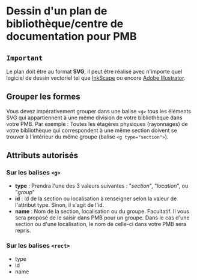 # Dessin d'un plan de bibliothèque/centre de documentation pour PMB

## `Important`

Le plan doit être au format **SVG**, il peut être réalisé avec n'importe quel logiciel de dessin vectoriel tel que [InkScape](https://inkscape.org/release/inkscape-0.92.4/) ou encore [Adobe Illustrator](https://www.adobe.com/fr/products/illustrator.html).

## Grouper les formes

Vous devez impérativement grouper dans une balise `<g>` tous les éléments SVG qui appartiennent à une même division de votre bibliothèque dans votre PMB. Par exemple : Toutes les étagères physiques (rayonnages) de votre bibliothèque qui correspondent à une même section doivent se trouver à l'intérieur du même groupe (balise `<g type="section">`).

## Attributs autorisés

### Sur les balises `<g>`

+ **type** : Prendra l'une des 3 valeurs suivantes : "*section*", "*location*", ou "*group*"
+ **id** : id de la section ou localisation à renseigner selon la valeur de l'attribut type. Sinon, il s'agit de l'id.
+ **name** : Nom de la section, localisation ou du groupe. Facultatif. Il vous sera proposé de le saisir dans PMB pour un groupe. Dans le cas d'une section ou d'une localisation, le nom de celle-ci dans votre PMB sera repris.

### Sur les balises `<rect>`

+ type
+ id
+ name